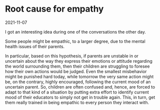 # Root cause for empathy

2021-11-07

I got an interesting idea during one of the conversations the other day.

Some people might be empathic, to a larger degree, due to the mental health issues of their parents.

In particular, based on this hypothesis, if parents are unstable in or uncertain about the way they express their emotions or attitude regarding the world surrounding them, then their children are struggling to foresee how their own actions would be judged. Even the smallest misbehavior might be punished hard today, while tomorrow the very same action might be, on the contrary, highly encouraged, following the current mood of an uncertain parent. So, children are often confused and, hence, are forced to adapt to that kind of a situation by putting extra effort to identify current mood of their educators to simply not get in trouble again. This, in turn, get them really trained in being empathic to every person they interact with.